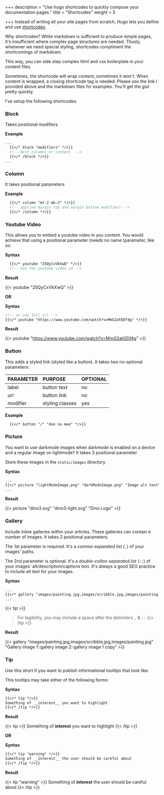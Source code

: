 +++
description = "Use hugo shortcodes to quickly compose your documentation pages."
title = "Shortcodes"
weight = 5

+++
Instead of writing all your site pages from scratch, Hugo lets you define and use [shortcodes](https://gohugo.io/content-management/shortcodes/).

Why shortcodes? While markdown is sufficient to produce simple pages, it's insufficient where complex page structures are needed. Thusly, whenever we need special styling, shortcodes compliment the shortcomings of markdown.

This way, you can side step complex html and css boilerplate in your content files.

Sometimes, the shortcode will wrap content, sometimes it won't. When content is wrapped, a closing shortcode tag is needed. Please see the link I provided above and the markdown files for examples. You'll get the gist pretty quickly.

I've setup the following shortcodes:

### Block

Takes positional modifiers

**Example**

```markdown
...
  {{</* block "modifiers" */>}}
  <!-- Nest columns or content  -->
  {{</* /block */>}}
...
```

### Column

It takes positional parameters

**Example**

```markdown
  {{</* column "mt-2 mb-2" */>}}
  <!-- applied margin top and margin bottom modifiers -->
  {{</* /column */>}}
```

### Youtube Video

This allows you to embed a youtube video in you content. You would achieve that using a positional parameter (needs no name )parameter, like so:

**Syntax**

```markdown
  {{</* youtube "25QyCxVkXwQ" */>}}
  <!-- Use the youtube video id -->
```

**Result**

{{< youtube "25QyCxVkXwQ" >}}

**OR**

**Syntax**

```markdown
<!-- or use full url -->
{{</* youtube "https://www.youtube.com/watch?v=MmG2ah5Df4g" */>}}
```

**Result**

{{< youtube "https://www.youtube.com/watch?v=MmG2ah5Df4g" >}}

### Button

This adds a styled link (styled like a button). It takes two no-optional parameters:

| PARAMETER | PURPOSE | OPTIONAL |
| :--- | :--- | :--- |
| label | button text | no |
| url | button link | no |
| modifier | styling classes | yes |

**Example**

```markdown
  {{</* button "/" "doe nu mee" */>}}
```

### Picture

You want to use darkmode images when darkmode is enabled on a device and a regular image on lightmode? It takes 3 positional parameter

Store these images in the `static/images` directory.

**Syntax**

```markdown
...
{{</* picture "lightModeImage.png" "darkModeImage.png" "Image alt text" */>}}
...
```

**Result**

{{< picture "dino3.svg" "dino3-light.svg" "Dino Logo" >}}

### Gallery

Include inline galleries within your articles. These galleries can contain `N` number of images. It takes 2 positional parameters.

The 1st parameter is required. It's a _comma-separated list_ (`,`) of your images' paths.

The 2nd parameter is optional. It's a _double-collon-separated list_ (`::`) of your images' alt/description/captions text. It's always a good SEO practice to include alt text for your images.

**Syntax**

```markdown
...
{{</* gallery "images/painting.jpg,images/scribble.jpg,images/painting.jpg" "Gallery Image 1::gallery image 2::gallery image 1 copy" */>}}
...
```

{{< tip >}}

> For legibility, you may include a space after the delimiters `,` & `::`
> {{< /tip  >}}

**Result**

{{< gallery "images/painting.jpg,images/scribble.jpg,images/painting.jpg" "Gallery Image 1::gallery image 2::gallery image 1 copy" >}}

### Tip

Use this short if you want to publish informational tooltips that look like:

This tooltips may take either of the following forms:

**Syntax**

```markdown
{{</* tip */>}}
Something of __interest__ you want to highlight
{{</* /tip */>}}
```

**Result**

{{< tip >}}
Something of **interest** you want to highlight
{{< /tip >}}

**OR**

**Syntax**

```markdown
{{</* tip "warning" */>}}
Something of __interest__ the user should be careful about
{{</* /tip */>}}
```

**Result**

{{< tip "warning" >}}
Something of **interest** the user should be careful about
{{< /tip >}}
